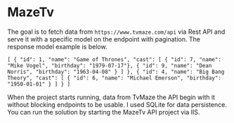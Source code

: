 # MazeTv

The goal is to fetch data from `https://www.tvmaze.com/api` via Rest API and serve it with a specific model on the endpoint with pagination.
The response model example is below.

`[
{
"id": 1,
"name": "Game of Thrones",
"cast": [
{
"id": 7,
"name": "Mike Vogel",
"birthday": "1979-07-17"},
{
"id": 9,
"name": "Dean Norris",
"birthday": "1963-04-08"
}
]
},
{
"id": 4,
"name": "Big Bang Theory",
"cast": [
{
"id": 6,
"name": "Michael Emerson",
"birthday": "1950-01-01"
}
]
}
]`

When the project starts running, data from TvMaze the API begin with it without blocking endpoints to be usable. I used SQLite for data persistence. 
You can run the solution by starting the MazeTv API project via IIS.
